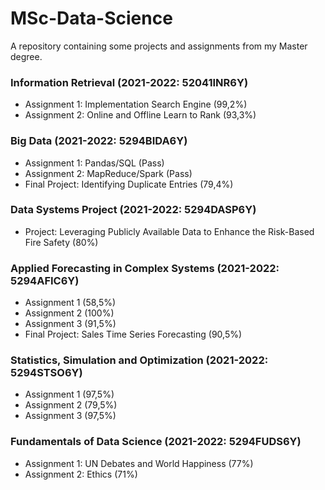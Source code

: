 # MSc-Data-Science
A repository containing some projects and assignments from my Master degree.

### Information Retrieval (2021-2022: 52041INR6Y)
- Assignment 1: Implementation Search Engine (99,2%)
- Assignment 2: Online and Offline Learn to Rank (93,3%)

### Big Data (2021-2022: 5294BIDA6Y)
- Assignment 1: Pandas/SQL (Pass)
- Assignment 2: MapReduce/Spark (Pass)
- Final Project: Identifying Duplicate Entries (79,4%)
 
### Data Systems Project (2021-2022: 5294DASP6Y)
- Project: Leveraging Publicly Available Data to Enhance the Risk-Based Fire Safety (80%)

### Applied Forecasting in Complex Systems (2021-2022: 5294AFIC6Y)
- Assignment 1 (58,5%)
- Assignment 2 (100%)
- Assignment 3 (91,5%)
- Final Project: Sales Time Series Forecasting (90,5%)

### Statistics, Simulation and Optimization (2021-2022: 5294STSO6Y)
- Assignment 1 (97,5%)
- Assignment 2 (79,5%)
- Assignment 3 (97,5%)

### Fundamentals of Data Science (2021-2022: 5294FUDS6Y)
- Assignment 1: UN Debates and World Happiness (77%)
- Assignment 2: Ethics (71%)
